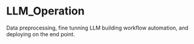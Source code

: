 # LLM_Operation
Data preprocessing, fine tunning LLM building workflow automation, and deploying on the end point.
